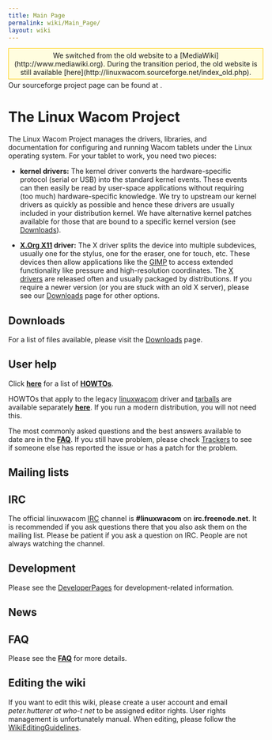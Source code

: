 ```yaml
---
title: Main Page
permalink: wiki/Main_Page/
layout: wiki
---
```


<div style="padding:5px; border:1px solid #ffcc00; text-align:center; background:#FFFDDF; width:100%; margin-bottom:.2em;">
We switched from the old website to a
[MediaWiki](http://www.mediawiki.org). During the transition period, the
old website is still available
[here](http://linuxwacom.sourceforge.net/index_old.php).

</div>
Our sourceforge project page can be found at
<https://sourceforge.net/projects/linuxwacom>.

The Linux Wacom Project
=======================

The Linux Wacom Project manages the drivers, libraries, and
documentation for configuring and running Wacom tablets under the Linux
operating system. For your tablet to work, you need two pieces:

-   **kernel drivers:** The kernel driver converts the hardware-specific
    protocol (serial or USB) into the standard kernel events. These
    events can then easily be read by user-space applications without
    requiring (too much) hardware-specific knowledge. We try to upstream
    our kernel drivers as quickly as possible and hence these drivers
    are usually included in your distribution kernel. We have
    alternative kernel patches available for those that are bound to a
    specific kernel version (see [Downloads](/wiki/Downloads "wikilink")).

<!-- -->

-   **[X.Org X11](http://www.x.org) driver:** The X driver splits the
    device into multiple subdevices, usually one for the stylus, one for
    the eraser, one for touch, etc. These devices then allow
    applications like the [GIMP](http://www.gimp.org) to access extended
    functionality like pressure and high-resolution coordinates. The [ X
    drivers](xf86-input-wacom "wikilink") are released often and usually
    packaged by distributions. If you require a newer version (or you
    are stuck with an old X server), please see our
    [Downloads](/wiki/Downloads "wikilink") page for other options.

Downloads
---------

For a list of files available, please visit the
[Downloads](/wiki/Downloads "wikilink") page.

User help
---------

Click **[here](/wiki/Category%3AHOWTO "wikilink")** for a list of
**[HOWTOs](/wiki/Category%3AHOWTO "wikilink")**.

HOWTOs that apply to the legacy [linuxwacom](linuxwacom "wikilink")
driver and [tarballs](http://sourceforge.net/projects/linuxwacom/files/)
are available separately **[here](/wiki/Category%3ALinuxwacom "wikilink")**.
If you run a modern distribution, you will not need this.

The most commonly asked questions and the best answers available to date
are in the **[FAQ](/wiki/FAQ "wikilink")**. If you still have problem, please
check [Trackers](http://sourceforge.net/tracker/?group_id=69596) to see
if someone else has reported the issue or has a patch for the problem.

Mailing lists
-------------

IRC
---

The official linuxwacom [IRC](/wiki/IRC "wikilink") channel is
**\#linuxwacom** on **irc.freenode.net**. It is recommended if you ask
questions there that you also ask them on the mailing list. Please be
patient if you ask a question on IRC. People are not always watching the
channel.

Development
-----------

Please see the [DeveloperPages](/wiki/Category%3ADeveloperPages "wikilink")
for development-related information.

News
----

FAQ
---

Please see the **[FAQ](/wiki/FAQ "wikilink")** for more details.

Editing the wiki
----------------

If you want to edit this wiki, please create a user account and email
*peter.hutterer at who-t net* to be assigned editor rights. User rights
management is unfortunately manual. When editing, please follow the
[WikiEditingGuidelines](/wiki/WikiEditingGuidelines "wikilink").
